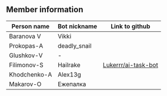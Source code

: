 ## Member information

|Person name     |Bot nickname                   |Link to github               |
|----------------|-------------------------------|-----------------------------|
|Baranova V      |Vikki                          |                             |
|Prokopas-A      |deadly_snail                   |                             |
|Glushkov-V      |           -                   |                             |
|Filimonov-S     |Hailrake                       |[Lukerrr/ai-task-bot](https://github.com/Lukerrr/ai-task-bot)                            |
|Khodchenko-A    |Alex13g                        |                             |
|Makarov-O       |Ежепалка                       |                             |